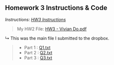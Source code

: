 ## Homework 3 Instructions & Code

*Instructions: [HW3 Instructions](https://github.com/odnaiviv/CSC-4520/blob/main/HW3/HW3.pdf)*

>My HW2 File: [HW3 - Vivian Do.pdf](https://github.com/odnaiviv/CSC-4520/blob/main/HW3/HW3%20-%20Vivian%20Do.pdf)

↳ This was the main file I submitted to the dropbox.

>* Part 1 : [Q1.txt](https://github.com/odnaiviv/CSC-4520/blob/main/HW3/Q1.txt)
>* Part 2 : [Q2.txt](https://github.com/odnaiviv/CSC-4520/blob/main/HW3/Q2.txt)
>* Part 3 : [Q3.txt](https://github.com/odnaiviv/CSC-4520/blob/main/HW3/Q3.txt)
